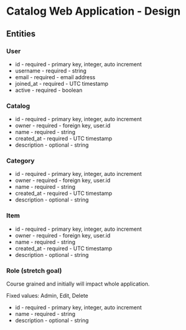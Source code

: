 # Catalog Web Application - Design

## Entities
### User
* id - required - primary key, integer, auto increment
* username - required - string
* email - required - email address
* joined_at - required - UTC timestamp
* active - required - boolean

### Catalog
* id - required - primary key, integer, auto increment
* owner - required - foreign key, user.id
* name - required - string
* created_at - required - UTC timestamp
* description - optional - string

### Category
* id - required - primary key, integer, auto increment
* owner - required - foreign key, user.id
* name - required - string
* created_at - required - UTC timestamp
* description - optional - string

### Item
* id - required - primary key, integer, auto increment
* owner - required - foreign key, user.id
* name - required - string
* created_at - required - UTC timestamp
* description - optional - string

### Role (__stretch goal__)
Course grained and initially will impact whole application.

Fixed values: Admin, Edit, Delete
* id - required - primary key, integer, auto increment
* name - required - string
* description - optional - string
